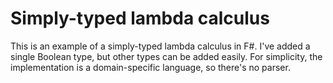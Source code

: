 # Simply-typed lambda calculus
This is an example of a simply-typed lambda calculus in F#. I've added a single Boolean type, but other types can be added easily. For simplicity, the implementation is a domain-specific language, so there's no parser.
<!--stackedit_data:
eyJoaXN0b3J5IjpbLTIxMTYxMTY5MjldfQ==
-->